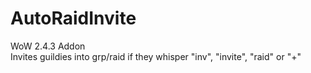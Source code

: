 # AutoRaidInvite
WoW 2.4.3 Addon <br>
Invites guildies into grp/raid if they whisper "inv", "invite", "raid" or "+"
